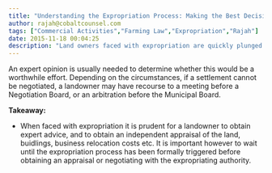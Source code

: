```yaml
---
title: "Understanding the Expropriation Process: Making the Best Decisions In a High Pressure Situation"
author: rajah@cobaltcounsel.com
tags: ["Commercial Activities","Farming Law","Expropriation","Rajah"]
date: 2015-11-18 00:04:25
description: "Land owners faced with expropriation are quickly plunged into a complex, time sensitive, stressful and often unpleasant pr..."
---
```


An expert opinion is usually needed to determine whether this would be a worthwhile effort. Depending on the circumstances, if a settlement cannot be negotiated, a landowner may have recourse to a meeting before a Negotiation Board, or an arbitration before the Municipal Board.

**Takeaway:**

- When faced with expropriation it is prudent for a landowner to obtain expert advice, and to obtain an independent appraisal of the land, buidlings, business relocation costs etc. It is important however to wait until the expropriation process has been formally triggered before obtaining an appraisal or negotiating with the expropriating authority.
